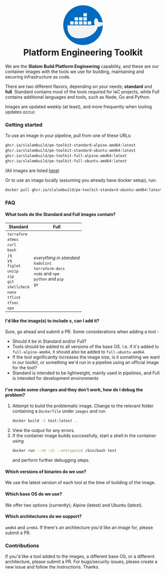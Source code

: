 <h1 align="center"><img src="docker.png" width="128" height="128" alt="Platform Engineering Toolkit"/><br/>Platform Engineering Toolkit</h1>

<!--[![License MIT](https://img.shields.io/badge/license-MIT-green)](./LICENSE)
[![GitHub contributors](https://img.shields.io/github/contributors/slalombuild/platform-engineering-toolkit)](#users-and-community)-->

We are the **Slalom Build Platform Engineering** capability, and these are our container images with the tools we use for building, maintaining and securing infrastructure as code.

There are two different flavors, depending on your needs; **standard** and **full**. Standard contains most of the tools required for IaC projects, while Full contains additional languages and tools, such as Node, Go and Python.

Images are updated weekly (at least), and more frequently when tooling updates occur.

### Getting started

To use an image in your pipeline, pull from one of these URLs:

```bash
ghcr.io/slalombuild/pe-toolkit-standard-alpine-amd64:latest
ghcr.io/slalombuild/pe-toolkit-standard-ubuntu-amd64:latest
ghcr.io/slalombuild/pe-toolkit-full-alpine-amd64:latest
ghcr.io/slalombuild/pe-toolkit-full-ubuntu-amd64:latest
```
(All images are listed [here](https://github.com/orgs/SlalomBuild/packages?repo_name=platform-engineering-toolkit))

Or to use an image locally (assuming you already have docker setup), run:
```bash
docker pull ghcr.io/slalombuild/pe-toolkit-standard-ubuntu-amd64:latest
```

### FAQ

#### What tools do the Standard and Full images contain?

| Standard | Full |
| --- | --- |
| `terraform`<br/> `atmos`<br/> `curl`<br/> `bash`<br/> `jq`<br/> `yq`<br/> `figlet`<br/> `unzip`<br/> `zip`<br/> `git`<br/> `shellcheck`<br/> `nano`<br/> `tflint`<br/> `tfsec`<br/> `opa`<br/>| _everything in standard_<br/>`hadolint`<br/>`terraform-docs`<br/>`node` and `npm`<br/>`python` and `pip`<br/>`go`<br/> |

#### I'd like the image(s) to include x, can I add it?

Sure, go ahead and submit a PR. Some considerations when adding a tool -
- Should it be in Standard and/or Full?
- Tools should be added to all versions of the base OS. I.e. if it's added to `full-alpine-amd64`, it should also be added to `full-ubuntu-amd64`.
- If the tool significantly increases the image size, is it something we want in our toolkit, or something we'd run in a pipeline using an official image for the tool?
- Standard is intended to be lightweight, mainly used in pipelines, and Full is intended for development environments

#### I've made some changes and they don't work, how do I debug the problem?

1. Attempt to build the problematic image. Change to the relevant folder containing a `Dockerfile` under `images` and run 
   ```bash
   docker build -t test:latest .   
   ```
2. View the output for any errors.
3. If the container image builds successfully, start a shell in the container using 
   ```bash
   docker run --rm -it --entrypoint /bin/bash test
   ``` 
   and perform further debugging steps.

#### Which versions of binaries do we use?

We use the latest version of each tool at the time of building of the image.

#### Which base OS do we use?

We offer two options (currently); Alpine (latest) and Ubuntu (latest).

#### Which architectures do we support?

`amd64` and `arm64`. If there's an architecture you'd like an image for, please submit a PR.

### Contributions

If you'd like a tool added to the images, a different base OS, or a different architecture, please submit a PR. For bugs/security issues, please create a new issue and follow the instructions. Thanks.
